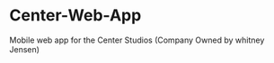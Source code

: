 Center-Web-App
==============

Mobile web app for the Center Studios (Company Owned by whitney Jensen)
